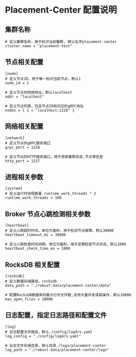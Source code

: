 # Placement-Center 配置说明
##  集群名称
```
# 定义集群名称，用于标识当前集群, 默认名字placement-center
cluster_name = "placement-test"
```

## 节点相关配置
```
[node]
# 定义节点ID，用于唯一标识当前节点，默认1
node_id = 1

# 定义节点的网络地址，默认localhost
addr = "localhost"

# 定义节点列表，包含节点ID和对应的gRPC地址
nodes = { 1 = "localhost:1228" }
```
## 网络相关配置
```
[network]
# 定义节点的gRPC服务端口
grpc_port = 1228

# 定义节点的HTTP服务端口，用于获取集群状态,节点等信息
http_port = 1227
```
## 进程相关参数
```
[system]
# 定义运行时线程数量 runtime_work_threads * 2
runtime_work_threads = 100
```
## Broker 节点心跳检测相关参数
```
[heartbeat]
# 定义心跳超时时间，单位为毫秒，用于检测节点故障，默认30000
heartbeat_timeout_ms = 30000

# 定义心跳检查时间间隔，单位为毫秒，用于定期检查节点状态，默认1000
heartbeat_check_time_ms = 1000
```

## RocksDB 相关配置
```
[rocksdb]
# 定义数据存储路径，rocksdb
data_path = "./robust-data/placement-center/data"

# 配置RocksDB数据库的最大打开文件数,支持大量并发读取操作，默认10000
max_open_files = 10000

```
## 日志配置，指定日志路径和配置文件
```
[log]
# 日志配置文件路径，默认./config/log4rs.yaml
log_config = "./config/log4rs.yaml"

# 日志文件存储目录，默认目录./logs/placement-center
log_path = "./robust-data/placement-center/logs"
```

